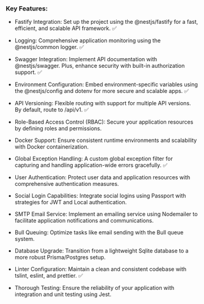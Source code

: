 ### Key Features:

- Fastify Integration: Set up the project using the @nestjs/fastify for a fast, efficient, and scalable API framework. ✅

- Logging: Comprehensive application monitoring using the @nestjs/common logger. ✅

- Swagger Integration: Implement API documentation with @nestjs/swagger. Plus, enhance security with built-in authorization support. ✅
- Environment Configuration: Embed environment-specific variables using the @nestjs/config and dotenv for more secure and scalable apps. ✅
- API Versioning: Flexible routing with support for multiple API versions. By default, route to /api/v1. ✅

- Role-Based Access Control (RBAC): Secure your application resources by defining roles and permissions.

- Docker Support: Ensure consistent runtime environments and scalability with Docker containerization.

- Global Exception Handling: A custom global exception filter for capturing and handling application-wide errors gracefully. ✅

- User Authentication: Protect user data and application resources with comprehensive authentication measures.

- Social Login Capabilities: Integrate social logins using Passport with strategies for JWT and Local authentication.

- SMTP Email Service: Implement an emailing service using Nodemailer to facilitate application notifications and communications.

- Bull Queuing: Optimize tasks like email sending with the Bull queue system.

- Database Upgrade: Transition from a lightweight Sqlite database to a more robust Prisma/Postgres setup.

- Linter Configuration: Maintain a clean and consistent codebase with tslint, eslint, and prettier. ✅

- Thorough Testing: Ensure the reliability of your application with integration and unit testing using Jest.